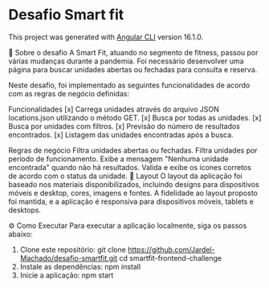 # Desafio Smart fit

This project was generated with [Angular CLI](https://github.com/angular/angular-cli) version 16.1.0.

📖 Sobre o desafio
A Smart Fit, atuando no segmento de fitness, passou por várias mudanças durante a pandemia. Foi necessário desenvolver uma página para buscar unidades abertas ou fechadas para consulta e reserva.

Neste desafio, foi implementado as seguintes funcionalidades de acordo com as regras de negócio definidas:

Funcionalidades
[x] Carrega unidades através do arquivo JSON locations.json utilizando o método GET. [x] Busca por todas as unidades. [x] Busca por unidades com filtros. [x] Previsão do número de resultados encontrados. [x] Listagem das unidades encontradas após a busca.

Regras de negócio
Filtra unidades abertas ou fechadas.
Filtra unidades por período de funcionamento.
Exibe a mensagem "Nenhuma unidade encontrada" quando não há resultados.
Valida e exibe os ícones corretos de acordo com o status da unidade.
🎨 Layout
O layout da aplicação foi baseado nos materiais disponibilizados, incluindo designs para dispositivos móveis e desktop, cores, imagens e fontes. A fidelidade ao layout proposto foi mantida, e a aplicação é responsiva para dispositivos móveis, tablets e desktops.

⚙️ Como Executar
Para executar a aplicação localmente, siga os passos abaixo:

1. Clone este repositório:
  git clone https://github.com/Jardel-Machado/desafio-smartfit.git
  cd smartfit-frontend-challenge
3. Instale as dependências:
  npm install
4. Inicie a aplicação:
  npm start
